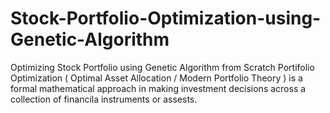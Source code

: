# Stock-Portfolio-Optimization-using-Genetic-Algorithm
Optimizing Stock Portfolio using Genetic Algorithm from Scratch
Portifolio Optimization ( Optimal Asset Allocation / Modern Portfolio Theory ) is a formal mathematical approach in making investment decisions across a collection of financila instruments or assests. 
